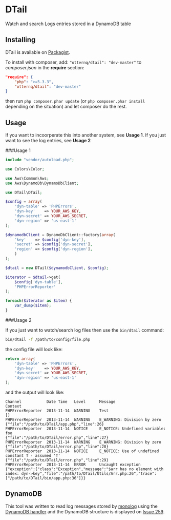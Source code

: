 DTail
================

Watch and search Logs entries stored in a DynamoDB table

Installing
-------

DTail is available on [Packagist](https://packagist.org/packages/otternq/dtail).

To install with composer, add: `"otternq/dtail": "dev-master"` to _composer.json_ in the **require** section:

```json
"require": {
    "php": ">=5.3.3",
    "otternq/dtail": "dev-master"
}
```

then run `php composer.phar update` (or `php composer.phar install` depending on the situation) and let composer do the rest.

Usage
-------

If you want to incoorperate this into another system, see **Usage 1**. If you just want to see the log entries, see **Usage 2**

###Usage 1

```php
include "vendor/autoload.php";

use Colors\Color;

use Aws\Common\Aws;
use Aws\DynamoDb\DynamoDbClient;

use DTail\DTail;

$config = array(
    'dyn-table' => 'PHPErrors',
    'dyn-key'    => YOUR_AWS_KEY,
    'dyn-secret' => YOUR_AWS_SECRET,
    'dyn-region' => 'us-east-1'
);

$dynamodbClient = DynamoDbClient::factory(array(
    'key'    => $config['dyn-key'],
    'secret' => $config['dyn-secret'],
    'region' => $config['dyn-region'],
    )
);

$dtail = new DTail($dynamodbClient, $config);

$iterator = $dtail->get(
    $config['dyn-table'], 
    'PHPErrorReporter'
);

foreach($iterator as $item) {
    var_dump($item);
}

```

###Usage 2

If you just want to watch/search log files then use the `bin/dtail` command:

```bash
bin/dtail -f /path/to/config/file.php
```

the config file will look like:

```php
return array(
    'dyn-table' => 'PHPErrors',
    'dyn-key'    => YOUR_AWS_KEY,
    'dyn-secret' => YOUR_AWS_SECRET,
    'dyn-region' => 'us-east-1'
);
```

and the output will look like:

```
Channel           Date Time   Level      Message                                                      Context
PHPErrorReporter  2013-11-14  WARNING    Test                                                         []
PHPErrorReporter  2013-11-14  WARNING    E_WARNING: Division by zero                                  {"file":"/path/to/DTail/app.php","line":26}
PHPErrorReporter  2013-11-14  NOTICE     E_NOTICE: Undefined variable: foo                            {"file":"/path/to/DTail/error.php","line":27}
PHPErrorReporter  2013-11-14  WARNING    E_WARNING: Division by zero                                  {"file":"/path/to/DTail/error.php","line":28}
PHPErrorReporter  2013-11-14  NOTICE     E_NOTICE: Use of undefined constant T - assumed 'T'          {"file":"/path/to/DTail/error.php","line":29}
PHPErrorReporter  2013-11-14  ERROR      Uncaught exception                                           {"exception":{"class":"Exception","message":"$arr has no element with index: dyn->key","file":"/path/to/DTail/Utils/Arr.php:26","trace":["/path/to/DTail/bin/app.php:36"]}}
```

DynamoDB
-----
This tool was written to read log messages stored by [monolog](https://github.com/Seldaek/monolog/) using the [DynamoDB handler](https://github.com/Seldaek/monolog/blob/master/src/Monolog/Handler/DynamoDbHandler.php) and the DynamoDB structure is displayed on [Issue 259](https://github.com/Seldaek/monolog/issues/259).